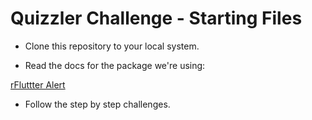 # Quizzler Challenge - Starting Files

- Clone this repository to your local system.

- Read the docs for the package we're using:

[rFluttter Alert](https://pub.dartlang.org/packages/rflutter_alert)

- Follow the step by step challenges.